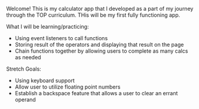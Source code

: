 Welcome! This is my calculator app that I developed as a part of my journey
through the TOP curriculum. THis will be my first fully functioning app.

What I will be learning/practicing:

- Using event listeners to call functions
- Storing result of the operators and displaying that result on the page
- Chain functions together by allowing users to complete as many calcs as needed

Stretch Goals:

- Using keyboard support
- Allow user to utilize floating point numbers
- Establish a backspace feature that allows a user to clear an errant operand
